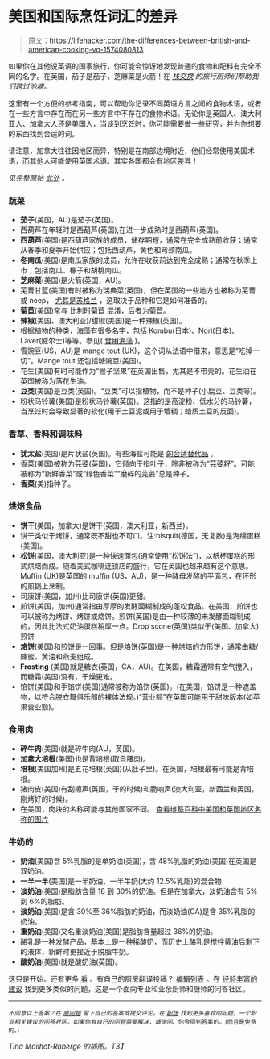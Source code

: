 # 美国和国际烹饪词汇的差异

> 原文：<https://lifehacker.com/the-differences-between-british-and-american-cooking-vo-1574080813>

如果你在其他说英语的国家旅行，你可能会惊讶地发现普通的食物和配料有完全不同的名字。在英国，茄子是茄子，芝麻菜是火箭！在 [*栈交换*](http://coooking.stackexchange.com/?utm_source=lifehacker&utm_medium=syndication&utm_campaign=crowdhacker&utm_content=cooking-117) *的旅行厨师们帮助我们跨过池塘。*



这里有一个方便的参考指南，可以帮助你记录不同英语方言之间的食物术语，或者在一些方言中存在而在另一些方言中不存在的食物术语。无论你是英国人、澳大利亚人、加拿大人还是美国人，当谈到烹饪时，你可能需要做一些研究，并为你想要的东西找到合适的词。

请注意，加拿大往往因地区而异，特别是在南部边境附近，他们经常使用美国术语，而其他人可能使用英国术语。其实各国都会有地区差异！

*见完整原帖* [*此处*](http://cooking.stackexchange.com/questions/784/translating-cooking-terms-between-us-uk-au-ca-nz?utm_source=lifehacker&utm_medium=syndication&utm_campaign=crowdhacker&utm_content=cooking-117) *。*

### 蔬菜

*   **茄子**(美国，AU)是茄子(英国)。
*   西葫芦在年轻时是西葫芦(英国),在进一步成熟时是西葫芦(英国)。
*   **西葫芦**(美国)是西葫芦家族的成员，储存期短，通常在完全成熟前收获；通常从春季和夏季开始供应；包括西葫芦，黄色和弯颈南瓜。
*   **冬南瓜**(美国)是南瓜家族的成员，允许在收获前达到完全成熟；通常在秋季上市；包括南瓜、橡子和胡桃南瓜。
*   **芝麻菜**(美国)是火箭(英国，AU)。
*   芜菁甘蓝(美国)有时被称为瑞典菜(英国)，但在英国的一些地方也被称为芜菁或 neep， [尤其是苏格兰](http://en.wikipedia.org/wiki/Rutabaga#Etymology) ，这取决于品种和它是如何准备的。
*   **菊苣**(美国)常与 [比利时菊苣](http://en.wikipedia.org/wiki/Chicory#Leaf_chicory) 混淆，后者为菊苣。
*   **辣椒**(美国、澳大利亚)/甜椒(美国)是一种辣椒(英国)。
*   根据植物的种类，海藻有很多名字，包括 Kombu(日本)、Nori(日本)、Laver(威尔士)等等。参见( [食用海藻](http://en.wikipedia.org/wiki/Edible_seaweed) )。
*   雪豌豆(US，AU)是 mange tout (UK)，这个词从法语中借来，意思是“吃掉一切”。Mange tout 还包括糖豌豆(美国)。
*   花生(美国)有时可能作为“猴子坚果”在英国出售，尤其是不带壳的。花生油在英国被称为落花生油。
*   **豆类**(美国)是豆类(英国)。“豆类”可以指植物，而不是种子(小扁豆、豆类等)。
*   粉状马铃薯(美国)是粉状马铃薯(英国)。这指的是高淀粉、低水分的马铃薯，当烹饪时会导致显著的软化(用于土豆泥或用于增稠；蜡质土豆的反面)。

### 香草、香料和调味料

*   **犹太盐**(美国)是片状盐(英国)。有些海盐可能是 [的合适替代品](http://cooking.stackexchange.com/questions/5114/where-can-i-buy-kosher-salt-in-london/27750#27750) 。
*   香菜(美国)被称为芫荽(英国)，它倾向于指叶子，除非被称为“芫荽籽”。可能被称为“新鲜香菜”或“绿色香菜”“磨碎的芫荽”总是种子。
*   **香菜**(美)指种子。

### 烘焙食品

*   **饼干**(美国，加拿大)是饼干(英国，澳大利亚，新西兰)。
*   饼干类似于烤饼，通常既不甜也不可口。注:bisquit(德国，无复数)是海绵蛋糕(美国)。
*   **松饼**(美国，澳大利亚)是一种快速面包(通常使用“松饼法”)，以纸杯蛋糕的形式烘焙而成。随着美式咖啡连锁店的盛行，它在英国也越来越有这个意思。Muffin (UK)是英国的 muffin (US，AU)，是一种酵母发酵的平面包，在环形的煎锅上烹制。
*   司康饼(美国，加州)比司康饼(英国)更甜。
*   煎饼(美国，加州)通常指由厚厚的发酵面糊制成的蓬松食品。在美国，煎饼也可以被称为烤饼、烤饼或烙饼。煎饼(英国)是由一种较薄的未发酵面糊制成的，因此比法式奶油蛋糕稍厚一点。Drop scone(英国)类似于(美国、加拿大)煎饼
*   **烙饼**(美国)和煎饼是一回事。但是烙饼(英国)是一种烘焙的方形饼，通常由糖/蜂蜜、黄油和燕麦组成。
*   **Frosting** (美国)就是糖衣(英国，CA，AU)。在美国，糖霜通常有空气搅入，而糖霜(美国)没有，干燥更难。
*   馅饼(美国)和手馅饼(美国)通常被称为馅饼(英国)。(在美国，馅饼是一种遮盖物，以符合脱衣舞俱乐部的裸体法规。)“营业额”在英国可能用于甜味版本(如苹果营业额)。

### 食用肉

*   **碎牛肉**(美国)就是碎牛肉(AU，英国)。
*   **加拿大培根**(美国)也是背培根(取自腰肉)。
*   **培根**(美国加州)是五花培根(英国)(从肚子里)。在英国，培根最有可能是背培根。
*   猪肉皮(美国)有刮擦声(英国，干的时候)和脆响声(澳大利亚，新西兰和英国，刚烤好的时候)。
*   在美国，肉块的名称可能与其他国家不同。 [查看维基百科中美国和英国地区名称的图片](http://en.wikipedia.org/wiki/Category%3aCuts_of_beef)

### 牛奶的

*   **奶油**(美国)含 5%乳脂的是单奶油(英国)，含 48%乳脂的奶油(美国)在英国是双奶油。
*   **一半一半**(美国)是一半奶油，一半牛奶(大约 12.5%乳脂)的混合物
*   **淡奶油**(美国)是脂肪含量 18 到 30%的奶油。但是在加拿大，淡奶油含有 5%到 6%的脂肪。
*   **淡奶油**(美国)是含 30%至 36%脂肪的奶油，而淡奶油(CA)是含 35%乳脂的奶油。
*   **重奶油**(美国)又名重淡奶油(美国)是脂肪含量超过 36%的奶油。
*   酪乳是一种发酵产品，基本上是一种稀酸奶，而历史上酪乳是搅拌黄油后剩下的液体，新鲜时更接近于脱脂牛奶。
*   **酸奶油**(美国)就是酸奶油(英国)。

这只是开始。还有更多 [看](http://cooking.stackexchange.com/questions/784/translating-cooking-terms-between-us-uk-au-ca-nz?utm_source=lifehacker&utm_medium=syndication&utm_campaign=crowdhacker&utm_content=cooking-117) 。有自己的厨房翻译投稿？ [编辑列表](http://cooking.stackexchange.com/posts/784/edit?utm_source=lifehacker&utm_medium=syndication&utm_campaign=crowdhacker&utm_content=cooking-117) 。在 [经验丰富的建议](http://cooking.stackexchange.com/?utm_source=lifehacker&utm_medium=syndication&utm_campaign=crowdhacker&utm_content=cooking-117) 找到更多类似的问题，这是一个面向专业和业余厨师和厨师的问答社区。

* * *

<small>*不同意以上答案？在*</small> [<small>*原问题*</small>](http://workplace.stackexchange.com/q/1478/874?utm_source=lifehacker&utm_medium=syndication&utm_campaign=crowdhacker&utm_content=workplace-115) <small>*留下自己的答案或提交评论。在*</small> [<small>*职场*</small>](http://workplace.stackexchange.com/?utm_source=lifehacker&utm_medium=syndication&utm_campaign=crowdhacker&utm_content=workplace-115) <small>*找到更多喜欢的问题，一个职业相关建议的问答社区。如果你有自己的问题需要解决，请询问*</small>[<small></small>](http://workplace.stackexchange.com/questions/ask?utm_source=lifehacker&utm_medium=syndication&utm_campaign=crowdhacker&utm_content=workplace-115)*<small>*。你会得到答案的。(而且是免费的。)*</small>*

*Tina Mailhot-Roberge 的插图。T3】*